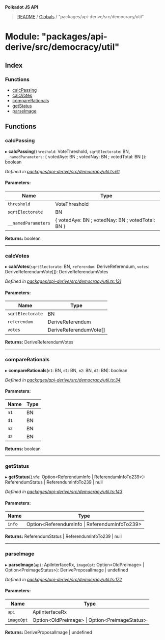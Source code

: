 **Polkadot JS API**

> [README](../README.md) / [Globals](../globals.md) / "packages/api-derive/src/democracy/util"

# Module: "packages/api-derive/src/democracy/util"

## Index

### Functions

* [calcPassing](_packages_api_derive_src_democracy_util_.md#calcpassing)
* [calcVotes](_packages_api_derive_src_democracy_util_.md#calcvotes)
* [compareRationals](_packages_api_derive_src_democracy_util_.md#comparerationals)
* [getStatus](_packages_api_derive_src_democracy_util_.md#getstatus)
* [parseImage](_packages_api_derive_src_democracy_util_.md#parseimage)

## Functions

### calcPassing

▸ **calcPassing**(`threshold`: VoteThreshold, `sqrtElectorate`: BN, `__namedParameters`: { votedAye: BN ; votedNay: BN ; votedTotal: BN  }): boolean

*Defined in [packages/api-derive/src/democracy/util.ts:61](https://github.com/polkadot-js/api/blob/c6bc664f8/packages/api-derive/src/democracy/util.ts#L61)*

#### Parameters:

Name | Type |
------ | ------ |
`threshold` | VoteThreshold |
`sqrtElectorate` | BN |
`__namedParameters` | { votedAye: BN ; votedNay: BN ; votedTotal: BN  } |

**Returns:** boolean

___

### calcVotes

▸ **calcVotes**(`sqrtElectorate`: BN, `referendum`: DeriveReferendum, `votes`: DeriveReferendumVote[]): DeriveReferendumVotes

*Defined in [packages/api-derive/src/democracy/util.ts:131](https://github.com/polkadot-js/api/blob/c6bc664f8/packages/api-derive/src/democracy/util.ts#L131)*

#### Parameters:

Name | Type |
------ | ------ |
`sqrtElectorate` | BN |
`referendum` | DeriveReferendum |
`votes` | DeriveReferendumVote[] |

**Returns:** DeriveReferendumVotes

___

### compareRationals

▸ **compareRationals**(`n1`: BN, `d1`: BN, `n2`: BN, `d2`: BN): boolean

*Defined in [packages/api-derive/src/democracy/util.ts:34](https://github.com/polkadot-js/api/blob/c6bc664f8/packages/api-derive/src/democracy/util.ts#L34)*

#### Parameters:

Name | Type |
------ | ------ |
`n1` | BN |
`d1` | BN |
`n2` | BN |
`d2` | BN |

**Returns:** boolean

___

### getStatus

▸ **getStatus**(`info`: Option\<ReferendumInfo \| ReferendumInfoTo239>): ReferendumStatus \| ReferendumInfoTo239 \| null

*Defined in [packages/api-derive/src/democracy/util.ts:143](https://github.com/polkadot-js/api/blob/c6bc664f8/packages/api-derive/src/democracy/util.ts#L143)*

#### Parameters:

Name | Type |
------ | ------ |
`info` | Option\<ReferendumInfo \| ReferendumInfoTo239> |

**Returns:** ReferendumStatus \| ReferendumInfoTo239 \| null

___

### parseImage

▸ **parseImage**(`api`: ApiInterfaceRx, `imageOpt`: Option\<OldPreimage> \| Option\<PreimageStatus>): DeriveProposalImage \| undefined

*Defined in [packages/api-derive/src/democracy/util.ts:172](https://github.com/polkadot-js/api/blob/c6bc664f8/packages/api-derive/src/democracy/util.ts#L172)*

#### Parameters:

Name | Type |
------ | ------ |
`api` | ApiInterfaceRx |
`imageOpt` | Option\<OldPreimage> \| Option\<PreimageStatus> |

**Returns:** DeriveProposalImage \| undefined
